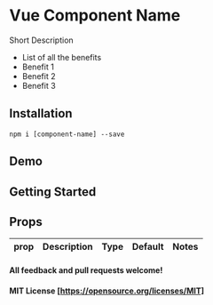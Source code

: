 # Vue Component Name
Short Description
* List of all the benefits
* Benefit 1
* Benefit 2
* Benefit 3

## Installation
```
npm i [component-name] --save
```

## Demo

## Getting Started

## Props
| prop | Description | Type | Default | Notes |
|------------|------------------------------------------------------------------------------|---------|---------|-------------------------------------------------------------------------------------------------------------------------------|

#### All feedback and pull requests welcome!

#### MIT License [https://opensource.org/licenses/MIT]

